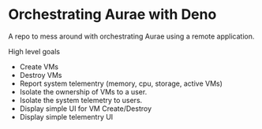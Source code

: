 # Orchestrating Aurae with Deno

A repo to mess around with orchestrating Aurae using a remote application.

High level goals

- Create VMs
- Destroy VMs
- Report system telementry (memory, cpu, storage, active VMs)
- Isolate the ownership of VMs to a user.
- Isolate the system telemetry to users.
- Display simple UI for VM Create/Destroy
- Display simple telementry UI
